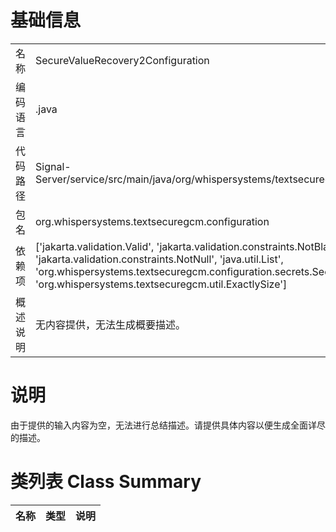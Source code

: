 # 基础信息

|      |      |
|------|------|
| 名称 | SecureValueRecovery2Configuration |
| 编码语言 | .java |
| 代码路径 | Signal-Server/service/src/main/java/org/whispersystems/textsecuregcm/configuration/SecureValueRecovery2Configuration.java |
| 包名 | org.whispersystems.textsecuregcm.configuration |
| 依赖项 | ['jakarta.validation.Valid', 'jakarta.validation.constraints.NotBlank', 'jakarta.validation.constraints.NotEmpty', 'jakarta.validation.constraints.NotNull', 'java.util.List', 'org.whispersystems.textsecuregcm.configuration.secrets.SecretBytes', 'org.whispersystems.textsecuregcm.util.ExactlySize'] |
| 概述说明 | 无内容提供，无法生成概要描述。 |

# 说明

由于提供的输入内容为空，无法进行总结描述。请提供具体内容以便生成全面详尽的描述。

# 类列表 Class Summary

| 名称   | 类型  | 说明 |
|-------|------|-------------|




